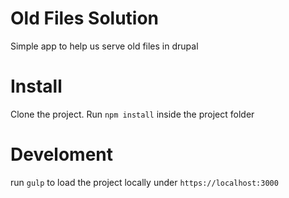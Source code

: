 # Old Files Solution
Simple app to help us serve old files in drupal

# Install
Clone the project. Run `npm install` inside the project folder

# Develoment
run `gulp` to load the project locally under `https://localhost:3000`
